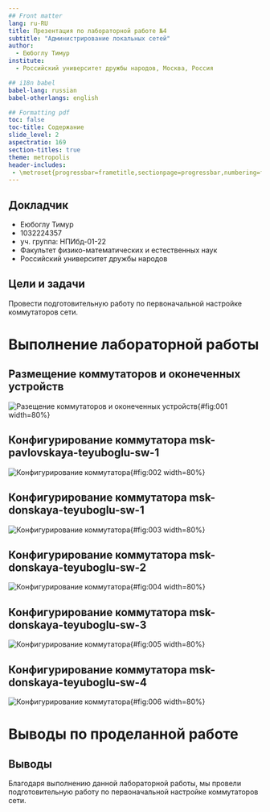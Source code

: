 ```yaml
---
## Front matter
lang: ru-RU
title: Презентация по лабораторной работе №4
subtitle: "Администрирование локальных сетей"
author:
  - Еюбоглу Тимур
institute:
  - Российский университет дружбы народов, Москва, Россия

## i18n babel
babel-lang: russian
babel-otherlangs: english

## Formatting pdf
toc: false
toc-title: Содержание
slide_level: 2
aspectratio: 169
section-titles: true
theme: metropolis
header-includes:
 - \metroset{progressbar=frametitle,sectionpage=progressbar,numbering=fraction}
---
```



## Докладчик

  * Еюбоглу Тимур
  * 1032224357
  * уч. группа: НПИбд-01-22
  * Факультет физико-математических и естественных наук
  * Российский университет дружбы народов

## Цели и задачи

Провести подготовительную работу по первоначальной настройке коммутаторов сети.

# Выполнение лабораторной работы

## Размещение коммутаторов и оконеченных устройств

![Разещение коммутаторов и оконеченных устройств](image/01.png){#fig:001 width=80%}

## Конфигурирование коммутатора msk-pavlovskaya-teyuboglu-sw-1

![Конфигурирование коммутатора](image/02.png){#fig:002 width=80%}

## Конфигурирование коммутатора msk-donskaya-teyuboglu-sw-1

![Конфигурирование коммутатора](image/03.png){#fig:003 width=80%}

## Конфигурирование коммутатора msk-donskaya-teyuboglu-sw-2

![Конфигурирование коммутатора](image/04.png){#fig:004 width=80%}

## Конфигурирование коммутатора msk-donskaya-teyuboglu-sw-3

![Конфигурирование коммутатора](image/05.png){#fig:005 width=80%}

## Конфигурирование коммутатора msk-donskaya-teyuboglu-sw-4

![Конфигурирование коммутатора](image/06.png){#fig:006 width=80%}

# Выводы по проделанной работе

## Выводы

Благодаря выполнению данной лабораторной работы, мы провели подготовительную работу по первоначальной настройке коммутаторов сети.
